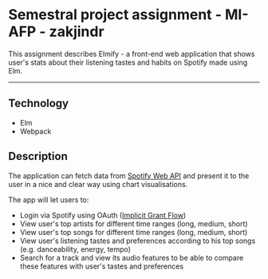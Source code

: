 # Semestral project assignment - MI-AFP - zakjindr

This assignment describes Elmify - a front-end web application that shows user's stats about their listening tastes and habits on Spotify made using Elm. 

---

## Technology
* Elm
* Webpack

## Description

The application can fetch data from [Spotify Web API](https://developer.spotify.com/documentation/web-api/reference/) and present it to the user in a nice and clear way using chart visualisations. 

The app will let users to:
* Login via Spotify using OAuth ([Implicit Grant Flow](https://developer.spotify.com/documentation/general/guides/authorization-guide/#implicit-grant-flow))
* View user's top artists for different time ranges (long, medium, short)
* View user's top songs for different time ranges (long, medium, short)
* View user's listening tastes and preferences according to his top songs (e.g. danceability, energy, tempo)
* Search for a track and view its audio features to be able to compare these features with user's tastes and preferences